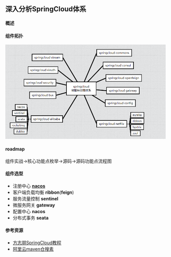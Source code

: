 ## 深入分析SpringCloud体系

#### 概述

#### 组件拓扑

![SpringCloudTopology](docs/md/docs_imgs/image-20220211235646978.png)

#### roadmap

组件实战->核心功能点枚举->源码->源码功能点流程图

#### 组件选型

- 注册中心 **[nacos](https://nacos.io/zh-cn/docs/architecture.html)**
- 客户端负载均衡 **ribbon**(**feign**)
- 服务流量控制 **sentinel**
- 微服务网关 **gateway**
- 配置中心 **nacos**
- 分布式事务 **seata**

#### 参考资源

- [方志朋SpringCloud教程](https://blog.csdn.net/forezp/category_6830968.html?spm=1001.2014.3001.5482)
- [阿里云maven仓搜素](https://developer.aliyun.com/mvn/search)
